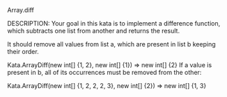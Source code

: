 Array.diff

DESCRIPTION:
Your goal in this kata is to implement a difference function, which subtracts one list from another and returns the result.

It should remove all values from list a, which are present in list b keeping their order.

Kata.ArrayDiff(new int[] {1, 2}, new int[] {1}) => new int[] {2}
If a value is present in b, all of its occurrences must be removed from the other:

Kata.ArrayDiff(new int[] {1, 2, 2, 2, 3}, new int[] {2}) => new int[] {1, 3}